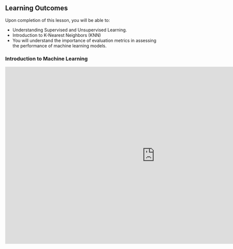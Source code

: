 <!-- # Lesson: Intro to ML -->
## Learning Outcomes

Upon completion of this lesson, you will be able to:
  
- Understanding Supervised and Unsupervised Learning.
- Introduction to K-Nearest Neighbors (KNN)
- You will understand the importance of evaluation metrics in assessing the performance of machine learning models.

### Introduction to Machine Learning

<iframe src="https://docs.google.com/presentation/d/1MG38xZ851Tx5ywlcXS2eheEaRzCXl5pnSAnRFjLDKR0/embed?start=false&loop=false&delayms=3000" frameborder="0" width="960" height="569" allowfullscreen="true" mozallowfullscreen="true" webkitallowfullscreen="true"></iframe>

